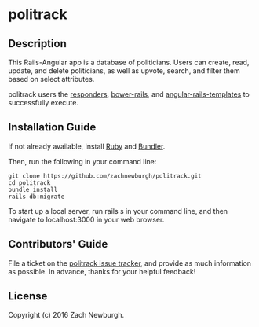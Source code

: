 # politrack

## Description

This Rails-Angular app is a database of politicians. Users can create, read, update, and delete politicians, as well as upvote, search, and filter them based on select attributes.

politrack users the [responders](https://github.com/plataformatec/responders), [bower-rails](https://github.com/rharriso/bower-rails), and [angular-rails-templates](https://github.com/pitr/angular-rails-templates) to successfully execute.

## Installation Guide

If not already available, install [Ruby](https://www.ruby-lang.org/en/documentation/installation/) and [Bundler](http://bundler.io/#getting-started).

Then, run the following in your command line:

```
git clone https://github.com/zachnewburgh/politrack.git
cd politrack
bundle install
rails db:migrate
```

To start up a local server, run rails s in your command line, and then navigate to localhost:3000 in your web browser.

## Contributors' Guide

File a ticket on the [politrack issue tracker](https://github.com/zachnewburgh/politrack/issues), and provide as much information as possible. In advance, thanks for your helpful feedback!

## License

Copyright (c) 2016 Zach Newburgh.